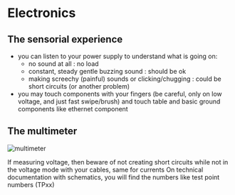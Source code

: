 # Electronics

## The sensorial experience
- you can listen to your power supply to understand what is going on:
  - no sound at all : no load
  - constant, steady gentle buzzing sound : should be ok
  - making screechy (painful) sounds or clicking/chugging : could be short circuits (or another problem)
- you may touch components with your fingers (be careful, only on low voltage, and just fast swipe/brush) and touch table and basic ground components like ethernet component

## The multimeter

![multimeter](./multimeter.jpeg)

If measuring voltage, then beware of not creating short circuits while not in the voltage mode with your cables, same for currents
On technical documentation with schematics, you will find the numbers like test point numbers (TPxx)

